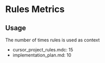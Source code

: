# Rules Metrics

## Usage
The number of times rules is used as context

* cursor_project_rules.mdc: 15
* implementation_plan.md: 10 